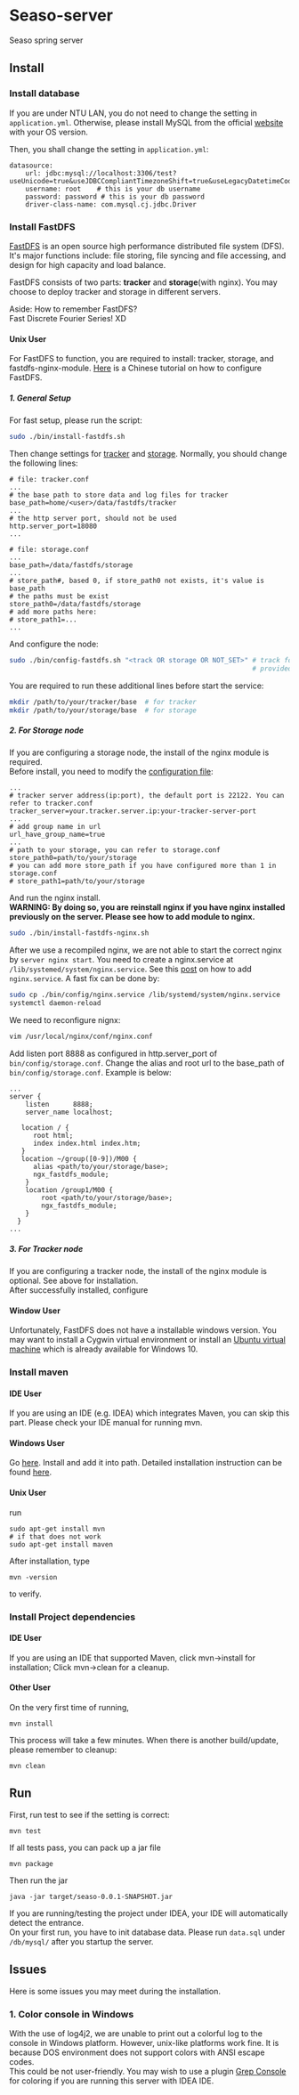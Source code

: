 # Seaso-server
Seaso spring server

## Install
### Install database
If you are under NTU LAN, you do not need to change the setting in `application.yml`. 
Otherwise, please install MySQL from the official [website](https://dev.mysql.com/downloads/mysql/) with your OS version.  

Then, you shall change the setting in `application.yml`:
```
datasource:
    url: jdbc:mysql://localhost:3306/test?useUnicode=true&useJDBCCompliantTimezoneShift=true&useLegacyDatetimeCode=false&serverTimezone=UTC
    username: root    # this is your db username
    password: password # this is your db password
    driver-class-name: com.mysql.cj.jdbc.Driver
```
### Install FastDFS
[FastDFS](https://github.com/happyfish100/fastdfs/) is an open source high performance distributed file system (DFS). 
It's major functions include: file storing, file syncing and file accessing, and design for high capacity and 
load balance.  

FastDFS consists of two parts: **tracker** and **storage**(with nginx). You may choose to deploy tracker and storage in
different servers.  

Aside: How to remember FastDFS?   
Fast Discrete Fourier Series! XD   
#### Unix User
For FastDFS to function, you are required to install: tracker, storage, and fastdfs-nginx-module. 
[Here](https://blog.csdn.net/xcg132566/article/details/79163790) is a Chinese tutorial on how to configure FastDFS.  

##### 1. General Setup
For fast setup, please run the script:
```bash
sudo ./bin/install-fastdfs.sh
```
Then change settings for [tracker](bin/config/tracker.conf) and [storage](bin/config/storage.conf).
Normally, you should change the following lines:  
```
# file: tracker.conf
...
# the base path to store data and log files for tracker
base_path=home/<user>/data/fastdfs/tracker
...
# the http server port, should not be used
http.server_port=18080
...
```
```
# file: storage.conf
...
base_path=/data/fastdfs/storage
...
# store_path#, based 0, if store_path0 not exists, it's value is base_path
# the paths must be exist
store_path0=/data/fastdfs/storage
# add more paths here:
# store_path1=...
...
```
And configure the node:
```bash
sudo ./bin/config-fastdfs.sh "<track OR storage OR NOT_SET>" # track for only track, storage for only storage, not 
                                                             # provided for both, others has no effect
```
You are required to run these additional lines before start the service:
```bash
mkdir /path/to/your/tracker/base  # for tracker
mkdir /path/to/your/storage/base  # for storage
``` 
##### 2. For Storage node
If you are configuring a storage node, the install of the nginx module is required.  
Before install, you need to modify the [configuration file](/bin/config/mod_fastdfs.conf):
```
...
# tracker server address(ip:port), the default port is 22122. You can refer to tracker.conf
tracker_server=your.tracker.server.ip:your-tracker-server-port
...
# add group name in url
url_have_group_name=true
...
# path to your storage, you can refer to storage.conf
store_path0=path/to/your/storage
# you can add more store_path if you have configured more than 1 in storage.conf
# store_path1=path/to/your/storage
```
And run the nginx install.   
**WARNING: By doing so, you are reinstall nginx if you have nginx installed previously on 
the server. Please see how to add module to nginx.**
```bash
sudo ./bin/install-fastdfs-nginx.sh
```
After we use a recompiled nginx, we are not able to start the correct nginx by `server nginx start`. You need to create 
a nginx.service at `/lib/systemed/system/nginx.service`. See this [post](https://serverfault.com/a/735262) on how to 
add `nginx.service`. A fast fix can be done by:
```bash
sudo cp ./bin/config/nginx.service /lib/systemd/system/nginx.service
systemctl daemon-reload
```

We need to reconfigure nignx:
```bash
vim /usr/local/nginx/conf/nginx.conf
```
Add listen port 8888 as configured in http.server_port of `bin/config/storage.conf`. Change the alias and root url to 
the base_path of `bin/config/storage.conf`. Example is below:
```
...
server {
    listen      8888;  
    server_name localhost;

   location / {
      root html;
      index index.html index.htm;
   }
   location ~/group([0-9])/M00 {
      alias <path/to/your/storage/base>;
      ngx_fastdfs_module;  
    }
    location /group1/M00 {
        root <path/to/your/storage/base>;
        ngx_fastdfs_module;
    }
  }
...
```
##### 3. For Tracker node
If you are configuring a tracker node, the install of the nginx module is optional. See above for installation.  
After successfully installed, configure  

#### Window User
Unfortunately, FastDFS does not have a installable windows version. You may want to install a Cygwin virtual 
environment or install an [Ubuntu virtual machine](https://www.microsoft.com/store/productId/9NBLGGH4MSV6) which is 
already available for Windows 10. 

### Install maven
#### IDE User
If you are using an IDE (e.g. IDEA) which integrates Maven, you can skip this part. Please check your IDE manual for running mvn.

#### Windows User
Go [here](https://maven.apache.org/download.cgi). Install and add it into path. Detailed installation instruction can be
found [here](https://maven.apache.org/guides/getting-started/windows-prerequisites.html).
#### Unix User
run
```
sudo apt-get install mvn
# if that does not work
sudo apt-get install maven
```

After installation, type
```
mvn -version
```
to verify.

### Install Project dependencies
#### IDE User
If you are using an IDE that supported Maven, click mvn->install for installation; Click mvn->clean for a cleanup.

#### Other User
On the very first time of running,
```
mvn install
```
This process will take a few minutes.
When there is another build/update, please remember to cleanup:
```
mvn clean
```
## Run
First, run test to see if the setting is correct:
```
mvn test
```
If all tests pass, you can pack up a jar file
```
mvn package
```
Then run the jar
```
java -jar target/seaso-0.0.1-SNAPSHOT.jar
```
If you are running/testing the project under IDEA, your IDE will automatically detect the entrance.   
On your first run, you have to init database data. Please run `data.sql` under `/db/mysql/` after you startup the server.

## Issues
Here is some issues you may meet during the installation.
### 1. Color console in Windows
With the use of log4j2, we are unable to print out a colorful log to the console in Windows platform. However, unix-like
platforms work fine. It is because DOS environment does not support colors with ANSI escape codes.  
This could be not user-friendly. You may wish to use a plugin [Grep Console](https://plugins.jetbrains.com/plugin/7125-grep-console)
for coloring if you are running this server with IDEA IDE.
